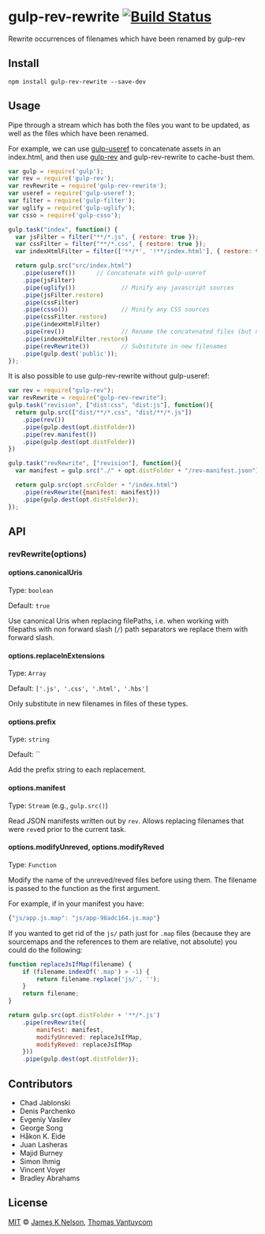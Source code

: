 gulp-rev-rewrite [![Build Status](https://travis-ci.org/TheDancingCode/gulp-rev-rewrite.svg?branch=master)](https://travis-ci.org/TheDancingCode/gulp-rev-rewrite)
================

Rewrite occurrences of filenames which have been renamed by gulp-rev

## Install

```
npm install gulp-rev-rewrite --save-dev
```


## Usage

Pipe through a stream which has both the files you want to be updated, as well as the files which have been renamed.

For example, we can use [gulp-useref](https://github.com/jonkemp/gulp-useref) to concatenate assets in an index.html,
and then use [gulp-rev](https://github.com/sindresorhus/gulp-rev) and gulp-rev-rewrite to cache-bust them.

```js
var gulp = require('gulp');
var rev = require('gulp-rev');
var revRewrite = require('gulp-rev-rewrite');
var useref = require('gulp-useref');
var filter = require('gulp-filter');
var uglify = require('gulp-uglify');
var csso = require('gulp-csso');

gulp.task("index", function() {
  var jsFilter = filter("**/*.js", { restore: true });
  var cssFilter = filter("**/*.css", { restore: true });
  var indexHtmlFilter = filter(['**/*', '!**/index.html'], { restore: true });

  return gulp.src("src/index.html")
    .pipe(useref())      // Concatenate with gulp-useref
    .pipe(jsFilter)
    .pipe(uglify())             // Minify any javascript sources
    .pipe(jsFilter.restore)
    .pipe(cssFilter)
    .pipe(csso())               // Minify any CSS sources
    .pipe(cssFilter.restore)
    .pipe(indexHtmlFilter)
    .pipe(rev())                // Rename the concatenated files (but not index.html)
    .pipe(indexHtmlFilter.restore)
    .pipe(revRewrite())         // Substitute in new filenames
    .pipe(gulp.dest('public'));
});
```

It is also possible to use gulp-rev-rewrite without gulp-useref:

```js
var rev = require("gulp-rev");
var revRewrite = require("gulp-rev-rewrite");
gulp.task("revision", ["dist:css", "dist:js"], function(){
  return gulp.src(["dist/**/*.css", "dist/**/*.js"])
    .pipe(rev())
    .pipe(gulp.dest(opt.distFolder))
    .pipe(rev.manifest())
    .pipe(gulp.dest(opt.distFolder))
})

gulp.task("revRewrite", ["revision"], function(){
  var manifest = gulp.src("./" + opt.distFolder + "/rev-manifest.json");

  return gulp.src(opt.srcFolder + "/index.html")
    .pipe(revRewrite({manifest: manifest}))
    .pipe(gulp.dest(opt.distFolder));
});
```


## API

### revRewrite(options)

#### options.canonicalUris
Type: `boolean`

Default: `true`

Use canonical Uris when replacing filePaths, i.e. when working with filepaths
with non forward slash (`/`) path separators we replace them with forward slash.

#### options.replaceInExtensions
Type: `Array`

Default: `['.js', '.css', '.html', '.hbs']`

Only substitute in new filenames in files of these types.

#### options.prefix
Type: `string`

Default: ``

Add the prefix string to each replacement.

#### options.manifest
Type: `Stream` (e.g., `gulp.src()`)

Read JSON manifests written out by `rev`. Allows replacing filenames that were
`rev`ed prior to the current task.

#### options.modifyUnreved, options.modifyReved
Type: `Function`

Modify the name of the unreved/reved files before using them. The filename is
passed to the function as the first argument.

For example, if in your manifest you have:

```js
{"js/app.js.map": "js/app-98adc164.js.map"}
```

If you wanted to get rid of the `js/` path just for `.map` files (because they
are sourcemaps and the references to them are relative, not absolute) you could
do the following:

```js
function replaceJsIfMap(filename) {
    if (filename.indexOf('.map') > -1) {
        return filename.replace('js/', '');
    }
    return filename;
}

return gulp.src(opt.distFolder + '**/*.js')
    .pipe(revRewrite({
        manifest: manifest,
        modifyUnreved: replaceJsIfMap,
        modifyReved: replaceJsIfMap
    }))
    .pipe(gulp.dest(opt.distFolder));
```

## Contributors

- Chad Jablonski
- Denis Parchenko
- Evgeniy Vasilev
- George Song
- Håkon K. Eide
- Juan Lasheras
- Majid Burney
- Simon Ihmig
- Vincent Voyer
- Bradley Abrahams


## License

[MIT](http://opensource.org/licenses/MIT) © [James K Nelson](http://jamesknelson.com), [Thomas Vantuycom](https://github.com/TheDancingCode)
